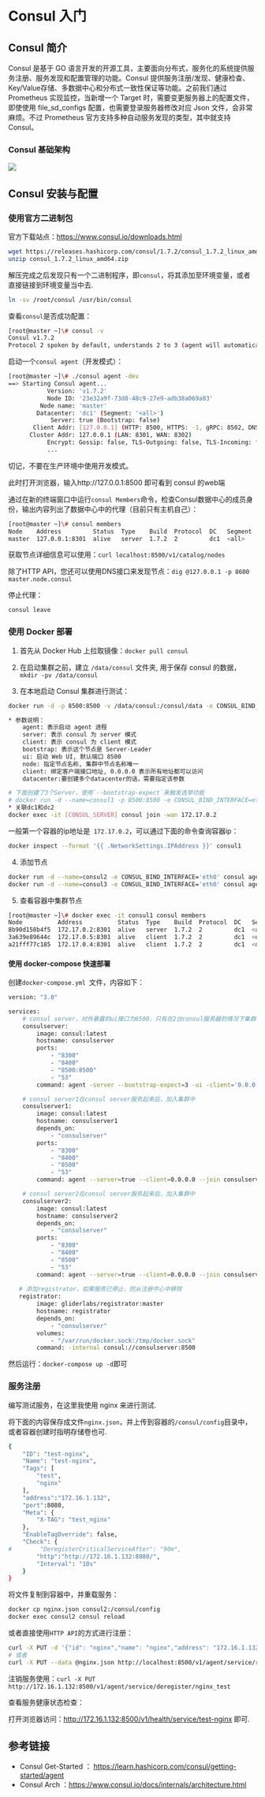 # Consul 入门 

## Consul 简介

Consul 是基于 GO 语言开发的开源工具，主要面向分布式，服务化的系统提供服务注册、服务发现和配置管理的功能。Consul 提供服务注册/发现、健康检查、Key/Value存储、多数据中心和分布式一致性保证等功能。之前我们通过 Prometheus 实现监控，当新增一个 Target 时，需要变更服务器上的配置文件，即使使用 file_sd_configs 配置，也需要登录服务器修改对应 Json 文件，会非常麻烦。不过 Prometheus 官方支持多种自动服务发现的类型，其中就支持 Consul。

### Consul 基础架构

![](http://agou-images.oss-cn-qingdao.aliyuncs.com/blog-images/promethues%20%2B%20consul/consul-arch.png)

## Consul 安装与配置

### 使用官方二进制包

官方下载站点：https://www.consul.io/downloads.html

```bash
wget https://releases.hashicorp.com/consul/1.7.2/consul_1.7.2_linux_amd64.zip
unzip consul_1.7.2_linux_amd64.zip
```

解压完成之后发现只有一个二进制程序，即`consul`，将其添加至环境变量，或者直接链接到环境变量当中去.

```bash
ln -sv /root/consul /usr/bin/consul
```

查看`consul`是否成功配置：

```bash
[root@master ~]\# consul -v
Consul v1.7.2
Protocol 2 spoken by default, understands 2 to 3 (agent will automatically use protocol >2 when speaking to compatible agents)
```

启动一个`consul agent`（开发模式）：

```bash
[root@master ~]\# ./consul agent -dev   
==> Starting Consul agent...
           Version: 'v1.7.2'
           Node ID: '23e32a9f-73d8-48c9-27e9-adb38a069a83'
         Node name: 'master'
        Datacenter: 'dc1' (Segment: '<all>')
            Server: true (Bootstrap: false)
       Client Addr: [127.0.0.1] (HTTP: 8500, HTTPS: -1, gRPC: 8502, DNS: 8600)
      Cluster Addr: 127.0.0.1 (LAN: 8301, WAN: 8302)
           Encrypt: Gossip: false, TLS-Outgoing: false, TLS-Incoming: false, Auto-Encrypt-TLS: false
           ...
```

切记，不要在生产环境中使用开发模式。

此时打开浏览器，输入http://127.0.0.1:8500 即可看到 consul 的web端

通过在新的终端窗口中运行`consul Members`命令，检查Consul数据中心的成员身份，输出内容列出了数据中心中的代理（目前只有主机自己）：

```bash
[root@master ~]\# consul members
Node    Address         Status  Type    Build  Protocol  DC   Segment
master  127.0.0.1:8301  alive   server  1.7.2  2         dc1  <all>
```

获取节点详细信息可以使用：`curl localhost:8500/v1/catalog/nodes`

除了HTTP API，您还可以使用DNS接口来发现节点：`dig @127.0.0.1 -p 8600 master.node.consul`

停止代理：

```bash
consul leave
```

### 使用 Docker 部署

1. 首先从 Docker Hub 上拉取镜像：`docker pull consul`

2. 在启动集群之前，建立 `/data/consul` 文件夹, 用于保存 consul 的数据，`mkdir -pv /data/consul`

3. 在本地启动 Consul 集群进行测试：

```bash
docker run -d -p 8500:8500 -v /data/consul:/consul/data -e CONSUL_BIND_INTERFACE='eth0' --name=consul1 consul agent -server -bootstrap -ui -client='0.0.0.0'

* 参数说明：
    agent: 表示启动 agent 进程
    server: 表示 consul 为 server 模式
    client: 表示 consul 为 client 模式
    bootstrap: 表示这个节点是 Server-Leader
    ui: 启动 Web UI, 默认端口 8500
    node: 指定节点名称, 集群中节点名称唯一
    client: 绑定客户端接口地址, 0.0.0.0 表示所有地址都可以访问
    datacenter:要创建多个datacenter的话，需要指定该参数

# 下面创建了3个Server，使用`--bootstrap-expect`来触发选举功能
# docker run -d --name=consul1 -p 8500:8500 -e CONSUL_BIND_INTERFACE=eth0 consul agent --server=true --bootstrap-expect=3 --client=0.0.0.0 -ui --datacenter=dc2
* 关联dc1和dc2
docker exec -it [CONSUL_SERVER] consul join -wan 172.17.0.2  
```

一般第一个容器的ip地址是` 172.17.0.2`，可以通过下面的命令查询容器ip：

```bash
docker inspect --format '{{ .NetworkSettings.IPAddress }}' consul1
```

4. 添加节点

```bash
docker run -d --name=consul2 -e CONSUL_BIND_INTERFACE='eth0' consul agent --server=false --client=0.0.0.0 --join 172.17.0.2		# join加入集群
docker run -d --name=consul3 -e CONSUL_BIND_INTERFACE='eth0' consul agent --server=false --client=0.0.0.0 --join 172.17.0.2		# join加入集群
```

5. 查看容器中集群节点

```bash
[root@master ~]\# docker exec -it consul1 consul members
Node          Address          Status  Type    Build  Protocol  DC   Segment
8b90d158b4f5  172.17.0.2:8301  alive   server  1.7.2  2         dc1  <all>
3a639e89644c  172.17.0.5:8301  alive   client  1.7.2  2         dc1  <default>
a21fff77c185  172.17.0.4:8301  alive   client  1.7.2  2         dc1  <default>
```

#### 使用 docker-compose 快速部署

创建`docker-compose.yml `文件，内容如下：

```bash
version: "3.0"

services:
    # consul server，对外暴露的ui接口为8500，只有在2台consul服务器的情况下集群才起作用
    consulserver:
        image: consul:latest
        hostname: consulserver
        ports:
            - "8300"
            - "8400"
            - "8500:8500"
            - "53"
        command: agent -server --bootstrap-expect=3 -ui -client='0.0.0.0' 

    # consul server1在consul server服务起来后，加入集群中
    consulserver1:
        image: consul:latest
        hostname: consulserver1
        depends_on:
            - "consulserver"
        ports:
            - "8300"
            - "8400"
            - "8500"
            - "53"
        command: agent --server=true --client=0.0.0.0 --join consulserver

    # consul server2在consul server服务起来后，加入集群中
    consulserver2:
        image: consul:latest
        hostname: consulserver2
        depends_on:
            - "consulserver"
        ports:
            - "8300"
            - "8400"
            - "8500"
            - "53"
        command: agent --server=true --client=0.0.0.0 --join consulserver
   
   # 添加registrator，如果服务已停止，则从注册中心中移除
   registrator:
        image: gliderlabs/registrator:master
        hostname: registrator
        depends_on:
       		- "consulserver"
        volumes:
        	- "/var/run/docker.sock:/tmp/docker.sock"
        command: -internal consul://consulserver:8500
```

然后运行：`docker-compose up -d`即可

### 服务注册

编写测试服务，在这里我使用 nginx 来进行测试.

将下面的内容保存成文件`nginx.json`，并上传到容器的`/consul/config`目录中，或者容器创建时指明存储卷也可.

```bash
{
    "ID": "test-nginx",
    "Name": "test-nginx",
    "Tags": [
        "test",
        "nginx"
    ],
    "address":"172.16.1.132",
    "port":8080,
    "Meta": {
        "X-TAG": "test_nginx"
    },
    "EnableTagOverride": false,
    "Check": {
#        "DeregisterCriticalServiceAfter": "90m",
        "http":"http://172.16.1.132:8080/",
        "Interval": "10s"
    }
}
```

将文件复制到容器中，并重载服务：

```bash
docker cp nginx.json consul2:/consul/config
docker exec consul2 consul reload
```

或者直接使用`HTTP API`的方式进行注册：

```bash
curl -X PUT -d '{"id": "nginx","name": "nginx","address": "172.16.1.132","port": 80,"checks": [{"http": "http://172.16.1.132/","interval": "5s"}]}' http://127.0.0.1:8500/v1/agent/service/register
# 或者
curl -X PUT --data @nginx.json http://localhost:8500/v1/agent/service/register
```

注销服务使用：`curl -X PUT http://172.16.1.132:8500/v1/agent/service/deregister/nginx_test`

查看服务健康状态检查：

打开浏览器访问：http://172.16.1.132:8500/v1/health/service/test-nginx 即可.

## 参考链接

* Consul Get-Started ： https://learn.hashicorp.com/consul/getting-started/agent
* Consul Arch ：https://www.consul.io/docs/internals/architecture.html

